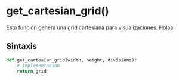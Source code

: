 # get_cartesian_grid()

Esta función genera una grid cartesiana para visualizaciones.
Holaa
## Sintaxis

```python
def get_cartesian_grid(width, height, divisions):
    # Implementación
    return grid